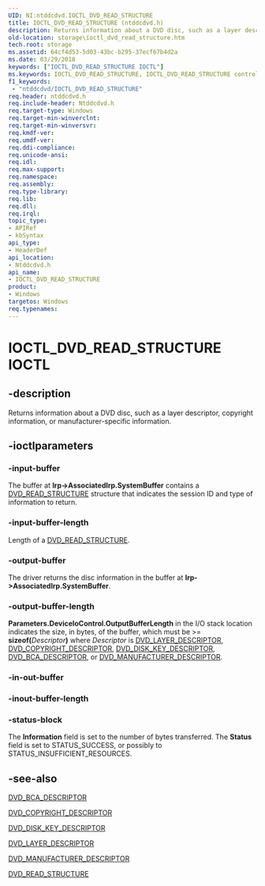 ```yaml
---
UID: NI:ntddcdvd.IOCTL_DVD_READ_STRUCTURE
title: IOCTL_DVD_READ_STRUCTURE (ntddcdvd.h)
description: Returns information about a DVD disc, such as a layer descriptor, copyright information, or manufacturer-specific information.
old-location: storage\ioctl_dvd_read_structure.htm
tech.root: storage
ms.assetid: 64cf4d53-5d03-43bc-b295-37ecf67b4d2a
ms.date: 03/29/2018
keywords: ["IOCTL_DVD_READ_STRUCTURE IOCTL"]
ms.keywords: IOCTL_DVD_READ_STRUCTURE, IOCTL_DVD_READ_STRUCTURE control, IOCTL_DVD_READ_STRUCTURE control code [Storage Devices], k307_eafb209e-3aed-4471-a4e0-a0e52ce4c462.xml, ntddcdvd/IOCTL_DVD_READ_STRUCTURE, storage.ioctl_dvd_read_structure
f1_keywords:
 - "ntddcdvd/IOCTL_DVD_READ_STRUCTURE"
req.header: ntddcdvd.h
req.include-header: Ntddcdvd.h
req.target-type: Windows
req.target-min-winverclnt: 
req.target-min-winversvr: 
req.kmdf-ver: 
req.umdf-ver: 
req.ddi-compliance: 
req.unicode-ansi: 
req.idl: 
req.max-support: 
req.namespace: 
req.assembly: 
req.type-library: 
req.lib: 
req.dll: 
req.irql: 
topic_type:
- APIRef
- kbSyntax
api_type:
- HeaderDef
api_location:
- Ntddcdvd.h
api_name:
- IOCTL_DVD_READ_STRUCTURE
product:
- Windows
targetos: Windows
req.typenames: 
---
```


# IOCTL_DVD_READ_STRUCTURE IOCTL


## -description



Returns information about a DVD disc, such as a layer descriptor, copyright information, or manufacturer-specific information.




## -ioctlparameters




### -input-buffer

The buffer at <b>Irp->AssociatedIrp.SystemBuffer</b> contains a <a href="https://docs.microsoft.com/windows-hardware/drivers/ddi/ntddcdvd/ns-ntddcdvd-dvd_read_structure">DVD_READ_STRUCTURE</a> structure that indicates the session ID and type of information to return. 


### -input-buffer-length

Length of a <a href="https://docs.microsoft.com/windows-hardware/drivers/ddi/ntddcdvd/ns-ntddcdvd-dvd_read_structure">DVD_READ_STRUCTURE</a>.


### -output-buffer

The driver returns the disc information in the buffer at <b>Irp->AssociatedIrp.SystemBuffer</b>.


### -output-buffer-length

<b>Parameters.DeviceIoControl.OutputBufferLength</b> in the I/O stack location indicates the size, in bytes, of the buffer, which must be >= <b>sizeof(</b><i>Descriptor</i><b>)</b> where <i>Descriptor</i> is <a href="https://docs.microsoft.com/windows-hardware/drivers/ddi/ntddcdvd/ns-ntddcdvd-_dvd_layer_descriptor">DVD_LAYER_DESCRIPTOR</a>, <a href="https://docs.microsoft.com/windows-hardware/drivers/ddi/ntddcdvd/ns-ntddcdvd-_dvd_copyright_descriptor">DVD_COPYRIGHT_DESCRIPTOR</a>, <a href="https://docs.microsoft.com/windows-hardware/drivers/ddi/ntddcdvd/ns-ntddcdvd-_dvd_disk_key_descriptor">DVD_DISK_KEY_DESCRIPTOR</a>, <a href="https://docs.microsoft.com/windows-hardware/drivers/ddi/ntddcdvd/ns-ntddcdvd-_dvd_bca_descriptor">DVD_BCA_DESCRIPTOR</a>, or <a href="https://docs.microsoft.com/windows-hardware/drivers/ddi/ntddcdvd/ns-ntddcdvd-_dvd_manufacturer_descriptor">DVD_MANUFACTURER_DESCRIPTOR</a>.


### -in-out-buffer








### -inout-buffer-length








### -status-block

The <b>Information</b> field is set to the number of bytes transferred. The <b>Status</b> field is set to STATUS_SUCCESS, or possibly to STATUS_INSUFFICIENT_RESOURCES.


## -see-also




<a href="https://docs.microsoft.com/windows-hardware/drivers/ddi/ntddcdvd/ns-ntddcdvd-_dvd_bca_descriptor">DVD_BCA_DESCRIPTOR</a>



<a href="https://docs.microsoft.com/windows-hardware/drivers/ddi/ntddcdvd/ns-ntddcdvd-_dvd_copyright_descriptor">DVD_COPYRIGHT_DESCRIPTOR</a>



<a href="https://docs.microsoft.com/windows-hardware/drivers/ddi/ntddcdvd/ns-ntddcdvd-_dvd_disk_key_descriptor">DVD_DISK_KEY_DESCRIPTOR</a>



<a href="https://docs.microsoft.com/windows-hardware/drivers/ddi/ntddcdvd/ns-ntddcdvd-_dvd_layer_descriptor">DVD_LAYER_DESCRIPTOR</a>



<a href="https://docs.microsoft.com/windows-hardware/drivers/ddi/ntddcdvd/ns-ntddcdvd-_dvd_manufacturer_descriptor">DVD_MANUFACTURER_DESCRIPTOR</a>



<a href="https://docs.microsoft.com/windows-hardware/drivers/ddi/ntddcdvd/ns-ntddcdvd-dvd_read_structure">DVD_READ_STRUCTURE</a>
 

 

